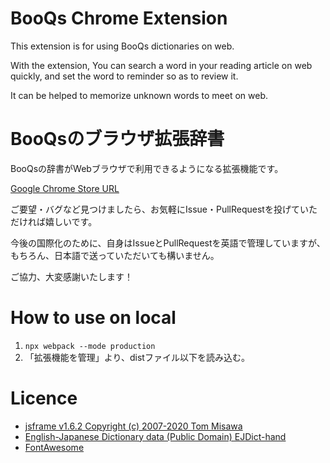 # BooQs Chrome Extension

This extension is for using BooQs dictionaries on web.

With the extension, You can search a word in your reading article on web quickly, and set the word to reminder so as to review it.

It can be helped to memorize unknown words to meet on web.

# BooQsのブラウザ拡張辞書

BooQsの辞書がWebブラウザで利用できるようになる拡張機能です。

[Google Chrome Store URL](https://chrome.google.com/webstore/detail/booqs-dictionary/khgjdchimekphdebkmcknjkphkbpbpkj?hl=ja) 

ご要望・バグなど見つけましたら、お気軽にIssue・PullRequestを投げていただければ嬉しいです。

今後の国際化のために、自身はIssueとPullRequestを英語で管理していますが、もちろん、日本語で送っていただいても構いません。

ご協力、大変感謝いたします！


# How to use on local

1.  `npx webpack --mode production`
2. 「拡張機能を管理」より、distファイル以下を読み込む。




# Licence
- [jsframe v1.6.2 Copyright (c) 2007-2020 Tom Misawa](https://github.com/riversun/JSFrame.js/)
- [English-Japanese Dictionary data (Public Domain) EJDict-hand](https://github.com/kujirahand/EJDict)
- [FontAwesome](https://github.com/FortAwesome/Font-Awesome)
